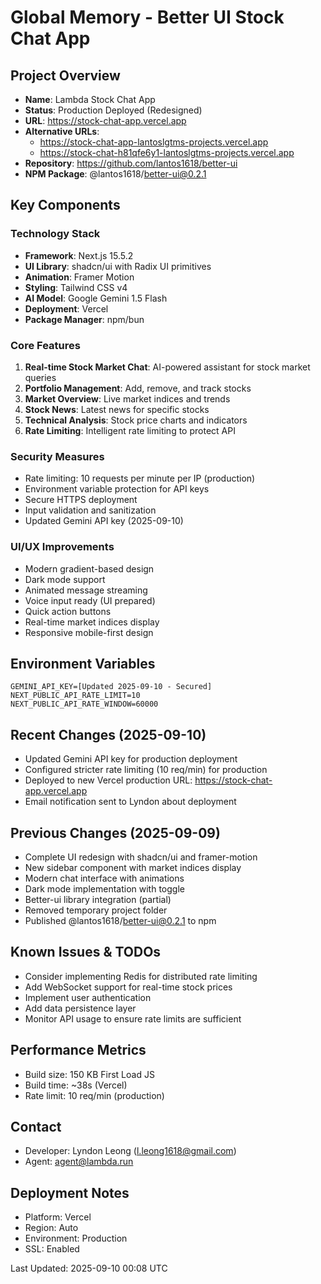 # Global Memory - Better UI Stock Chat App

## Project Overview
- **Name**: Lambda Stock Chat App
- **Status**: Production Deployed (Redesigned)
- **URL**: https://stock-chat-app.vercel.app
- **Alternative URLs**: 
  - https://stock-chat-app-lantoslgtms-projects.vercel.app
  - https://stock-chat-h81qfe6y1-lantoslgtms-projects.vercel.app
- **Repository**: https://github.com/lantos1618/better-ui
- **NPM Package**: @lantos1618/better-ui@0.2.1

## Key Components

### Technology Stack
- **Framework**: Next.js 15.5.2
- **UI Library**: shadcn/ui with Radix UI primitives
- **Animation**: Framer Motion
- **Styling**: Tailwind CSS v4
- **AI Model**: Google Gemini 1.5 Flash
- **Deployment**: Vercel
- **Package Manager**: npm/bun

### Core Features
1. **Real-time Stock Market Chat**: AI-powered assistant for stock market queries
2. **Portfolio Management**: Add, remove, and track stocks
3. **Market Overview**: Live market indices and trends
4. **Stock News**: Latest news for specific stocks
5. **Technical Analysis**: Stock price charts and indicators
6. **Rate Limiting**: Intelligent rate limiting to protect API

### Security Measures
- Rate limiting: 10 requests per minute per IP (production)
- Environment variable protection for API keys
- Secure HTTPS deployment
- Input validation and sanitization
- Updated Gemini API key (2025-09-10)

### UI/UX Improvements
- Modern gradient-based design
- Dark mode support
- Animated message streaming
- Voice input ready (UI prepared)
- Quick action buttons
- Real-time market indices display
- Responsive mobile-first design

## Environment Variables
```env
GEMINI_API_KEY=[Updated 2025-09-10 - Secured]
NEXT_PUBLIC_API_RATE_LIMIT=10
NEXT_PUBLIC_API_RATE_WINDOW=60000
```

## Recent Changes (2025-09-10)
- Updated Gemini API key for production deployment
- Configured stricter rate limiting (10 req/min) for production
- Deployed to new Vercel production URL: https://stock-chat-app.vercel.app
- Email notification sent to Lyndon about deployment

## Previous Changes (2025-09-09)
- Complete UI redesign with shadcn/ui and framer-motion
- New sidebar component with market indices display
- Modern chat interface with animations
- Dark mode implementation with toggle
- Better-ui library integration (partial)
- Removed temporary project folder
- Published @lantos1618/better-ui@0.2.1 to npm

## Known Issues & TODOs
- Consider implementing Redis for distributed rate limiting
- Add WebSocket support for real-time stock prices
- Implement user authentication
- Add data persistence layer
- Monitor API usage to ensure rate limits are sufficient

## Performance Metrics
- Build size: 150 KB First Load JS
- Build time: ~38s (Vercel)
- Rate limit: 10 req/min (production)

## Contact
- Developer: Lyndon Leong (l.leong1618@gmail.com)
- Agent: agent@lambda.run

## Deployment Notes
- Platform: Vercel
- Region: Auto
- Environment: Production
- SSL: Enabled

Last Updated: 2025-09-10 00:08 UTC
